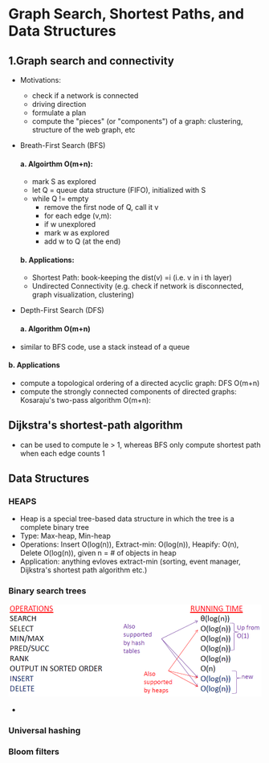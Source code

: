 # Graph Search, Shortest Paths, and Data Structures
## 1.Graph search and connectivity
- Motivations: 
  - check if a network is connected
  - driving direction
  - formulate a plan 
  - compute the "pieces" (or "components") of a graph: clustering, structure of the web graph, etc
  
- Breath-First Search (BFS)
  #### a. Algoirthm O(m+n):
  - mark S as explored
  - let Q = queue data structure (FIFO), initialized with S
  - while Q != empty
    - remove the first node of Q, call it v
    - for each edge (v,m):
     - if w unexplored
      - mark w as explored
      - add w to Q (at the end)
   #### b. Applications:
   - Shortest Path: book-keeping the dist(v) =i (i.e. v in i th layer)
   - Undirected Connectivity (e.g. check if network is disconnected, graph visualization, clustering)
   
- Depth-First Search (DFS)
  #### a. Algorithm O(m+n)
 - similar to BFS code, use a stack instead of a queue
 
  #### b. Applications
 - compute a topological ordering of a directed acyclic graph: DFS O(m+n)
 - compute the strongly connected components of directed graphs: Kosaraju's two-pass algorithm O(m+n):

## Dijkstra's shortest-path algorithm 
  - can be used to compute le > 1, whereas BFS only compute shortest path when each edge counts 1
  
## Data Structures
### HEAPS
  - Heap is a special tree-based data structure in which the tree is a complete binary tree
   - Type: Max-heap, Min-heap
   - Operations: Insert O(log(n)), Extract-min: O(log(n)), Heapify: O(n), Delete O(log(n)), given n = # of objects in heap 
   - Application: anything evloves extract-min (sorting, event manager, Dijkstra's shortest path algorithm etc.)

### Binary search trees
   ![Notebook](https://github.com/supertime1/Stanford-Algorithm-Course/blob/master/Images/BST.png?raw=true)

  - 
### Universal hashing

### Bloom filters
